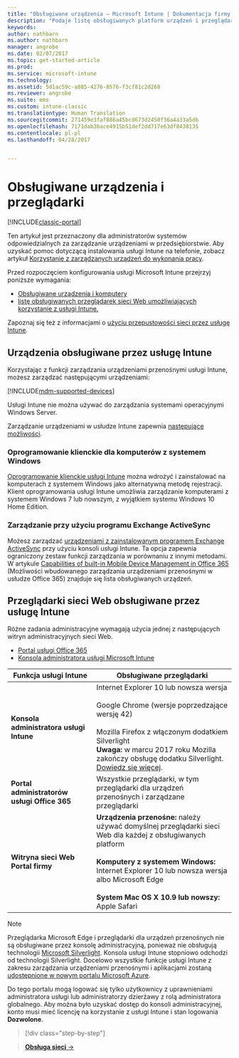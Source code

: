```yaml
---
title: "Obsługiwane urządzenia — Microsoft Intune | Dokumentacja firmy Microsoft"
description: "Podaje listę obsługiwanych platform urządzeń i przeglądarki do zarządzania urządzeniami w usłudze Intune"
keywords: 
author: nathbarn
ms.author: nathbarn
manager: angrobe
ms.date: 02/07/2017
ms.topic: get-started-article
ms.prod: 
ms.service: microsoft-intune
ms.technology: 
ms.assetid: 5d1ac59c-a885-4276-8576-f3cf81c2d268
ms.reviewer: angrobe
ms.suite: ems
ms.custom: intune-classic
ms.translationtype: Human Translation
ms.sourcegitcommit: 271459e3faf886a45bcd673d2450f36a4a33a5db
ms.openlocfilehash: 7171dab36ace4915b51def2dd717e63df8438135
ms.contentlocale: pl-pl
ms.lasthandoff: 04/28/2017


---
```


# <a name="supported-devices-and-browsers"></a>Obsługiwane urządzenia i przeglądarki

[!INCLUDE[classic-portal](../includes/classic-portal.md)]

Ten artykuł jest przeznaczony dla administratorów systemów odpowiedzialnych za zarządzanie urządzeniami w przedsiębiorstwie. Aby uzyskać pomoc dotyczącą instalowania usługi Intune na telefonie, zobacz artykuł [Korzystanie z zarządzanych urządzeń do wykonania pracy](https://docs.microsoft.com/intune/enduser/company-portal-frequently-asked-questions).

Przed rozpoczęciem konfigurowania usługi Microsoft Intune przejrzyj poniższe wymagania:

- [Obsługiwane urządzenia i komputery](#intune-supported-devices)
- [listę obsługiwanych przeglądarek sieci Web umożliwiających korzystanie z usługi Intune.](#intune-supported-web-browsers)

Zapoznaj się też z informacjami o [użyciu przepustowości sieci przez usługę Intune](network-bandwidth-use.md).

## <a name="intune-supported-devices"></a>Urządzenia obsługiwane przez usługę Intune

Korzystając z funkcji zarządzania urządzeniami przenośnymi usługi Intune, możesz zarządzać następującymi urządzeniami:

[!INCLUDE[mdm-supported-devices](../includes/mdm-supported-devices.md)]

Usługi Intune nie można używać do zarządzania systemami operacyjnymi Windows Server.

Zarządzanie urządzeniami w usłudze Intune zapewnia [następujące możliwości](mobile-device-management-capabilities-in-microsoft-intune.md).

### <a name="windows-pc-software-client"></a>Oprogramowanie klienckie dla komputerów z systemem Windows

[Oprogramowanie klienckie usługi Intune](/intune/deploy-use/manage-windows-pcs-with-microsoft-intune) można wdrożyć i zainstalować na komputerach z systemem Windows jako alternatywną metodę rejestracji. Klient oprogramowania usługi Intune umożliwia zarządzanie komputerami z systemem Windows 7 lub nowszym, z wyjątkiem systemu Windows 10 Home Edition.

### <a name="exchange-activesync-management"></a>Zarządzanie przy użyciu programu Exchange ActiveSync

Możesz zarządzać [urządzeniami z zainstalowanym programem Exchange ActiveSync](/intune/deploy-use/mobile-device-management-with-exchange-activesync-and-microsoft-intune) przy użyciu konsoli usługi Intune. Ta opcja zapewnia ograniczony zestaw funkcji zarządzania w porównaniu z innymi metodami. W artykule [Capabilities of built-in Mobile Device Management in Office 365](https://support.office.com/article/Capabilities-of-built-in-Mobile-Device-Management-for-Office-365-a1da44e5-7475-4992-be91-9ccec25905b0) (Możliwości wbudowanego zarządzania urządzeniami przenośnymi w usłudze Office 365) znajduje się lista obsługiwanych urządzeń.

## <a name="intune-supported-web-browsers"></a>Przeglądarki sieci Web obsługiwane przez usługę Intune

Różne zadania administracyjne wymagają użycia jednej z następujących witryn administracyjnych sieci Web.

- [Portal usługi Office 365](http://go.microsoft.com/fwlink/p/?LinkId=698854)
- [Konsola administratora usługi Microsoft Intune](https://admin.manage.microsoft.com/)

|Funkcja usługi Intune |Obsługiwane przeglądarki|
|---------|---------|
|**Konsola administratora usługi Intune**     |  Internet Explorer 10 lub nowsza wersja<br /><br />Google Chrome (wersje poprzedzające wersję 42)<br /><br />Mozilla Firefox z włączonym dodatkiem Silverlight<br />**Uwaga:** w marcu 2017 roku Mozilla zakończy obsługę dodatku Silverlight. [Dowiedz się więcej](https://go.microsoft.com/fwlink/?linkid=836872). |
|**Portal administratorów usługi Office 365**     |Wszystkie przeglądarki, w tym przeglądarki dla urządzeń przenośnych i zarządzane przeglądarki  |
|**Witryna sieci Web Portal firmy**     |**Urządzenia przenośne:** należy używać domyślnej przeglądarki sieci Web dla każdej z obsługiwanych platform   <br /><br />**Komputery z systemem Windows:** Internet Explorer 10 lub nowsza wersja albo Microsoft Edge<br /><br />**System Mac OS X 10.9 lub nowszy:** Apple Safari    |

> [!Note]
> Przeglądarka Microsoft Edge i przeglądarki dla urządzeń przenośnych nie są obsługiwane przez konsolę administracyjną, ponieważ nie obsługują technologii [Microsoft Silverlight](https://msdn.microsoft.com/library/cc838158(v=vs.95).aspx). Konsola usługi Intune stopniowo odchodzi od technologii Silverlight. Docelowo wszystkie funkcje usługi Intune z zakresu zarządzania urządzeniami przenośnymi i aplikacjami zostaną [udostępnione w nowym portalu Microsoft Azure](https://blogs.technet.microsoft.com/enterprisemobility/2015/11/17/enhancing-managed-mobile-productivity/).


Do tego portalu mogą logować się tylko użytkownicy z uprawnieniami administratora usługi lub administratorzy dzierżawy z rolą administratora globalnego. Aby można było uzyskać dostęp do konsoli administracyjnej, konto musi mieć licencję na korzystanie z usługi Intune i stan logowania **Dozwolone**.

>[!div class="step-by-step"]

>[**Obsługa sieci** &rarr;](network-bandwidth-use.md)  

